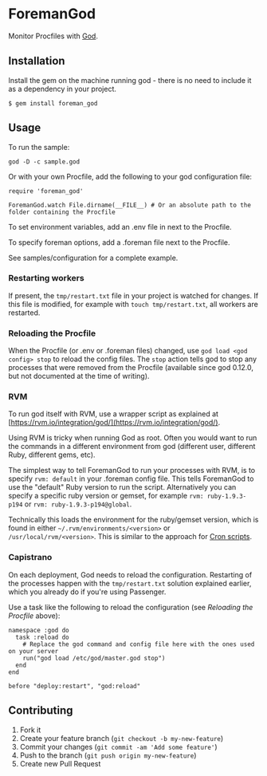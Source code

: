 # ForemanGod

Monitor Procfiles with [God](http://godrb.com/).

## Installation

Install the gem on the machine running god - there is no need to include it as a dependency in your project.

    $ gem install foreman_god

## Usage

To run the sample:

    god -D -c sample.god

Or with your own Procfile, add the following to your god configuration file:

    require 'foreman_god'

    ForemanGod.watch File.dirname(__FILE__) # Or an absolute path to the folder containing the Procfile

To set environment variables, add an .env file in next to the Procfile.

To specify foreman options, add a .foreman file next to the Procfile.

See samples/configuration for a complete example.

### Restarting workers

If present, the `tmp/restart.txt` file in your project is watched for changes. If this file is modified, for example
with `touch tmp/restart.txt`, all workers are restarted.

### Reloading the Procfile

When the Procfile (or .env or .foreman files) changed, use `god load <god config> stop` to reload the config files.
The `stop` action tells god to stop any processes that were removed from the Procfile (available since god 0.12.0,
but not documented at the time of writing).

### RVM

To run god itself with RVM, use a wrapper script as explained at [https://rvm.io/integration/god/](https://rvm.io/integration/god/).

Using RVM is tricky when running God as root. Often you would want to run the commands in a different environment from
god (different user, different Ruby, different gems, etc).

The simplest way to tell ForemanGod to run your processes with RVM, is to specify `rvm: default` in your .foreman config
file. This tells ForemanGod to use the "default" Ruby version to run the script. Alternatively you can specify a
specific ruby version or gemset, for example `rvm: ruby-1.9.3-p194` or `rvm: ruby-1.9.3-p194@global`.

Technically this loads the environment for the ruby/gemset version, which is found in either `~/.rvm/environments/<version>`
or `/usr/local/rvm/<version>`. This is similar to the approach for [Cron scripts](https://rvm.io/integration/cron/).

### Capistrano

On each deployment, God needs to reload the configuration. Restarting of the processes happen with the `tmp/restart.txt`
solution explained earlier, which you already do if you're using Passenger.

Use a task like the following to reload the configuration (see *Reloading the Procfile* above):

    namespace :god do
      task :reload do
        # Replace the god command and config file here with the ones used on your server
        run("god load /etc/god/master.god stop")
      end
    end

    before "deploy:restart", "god:reload"




## Contributing

1. Fork it
2. Create your feature branch (`git checkout -b my-new-feature`)
3. Commit your changes (`git commit -am 'Add some feature'`)
4. Push to the branch (`git push origin my-new-feature`)
5. Create new Pull Request
